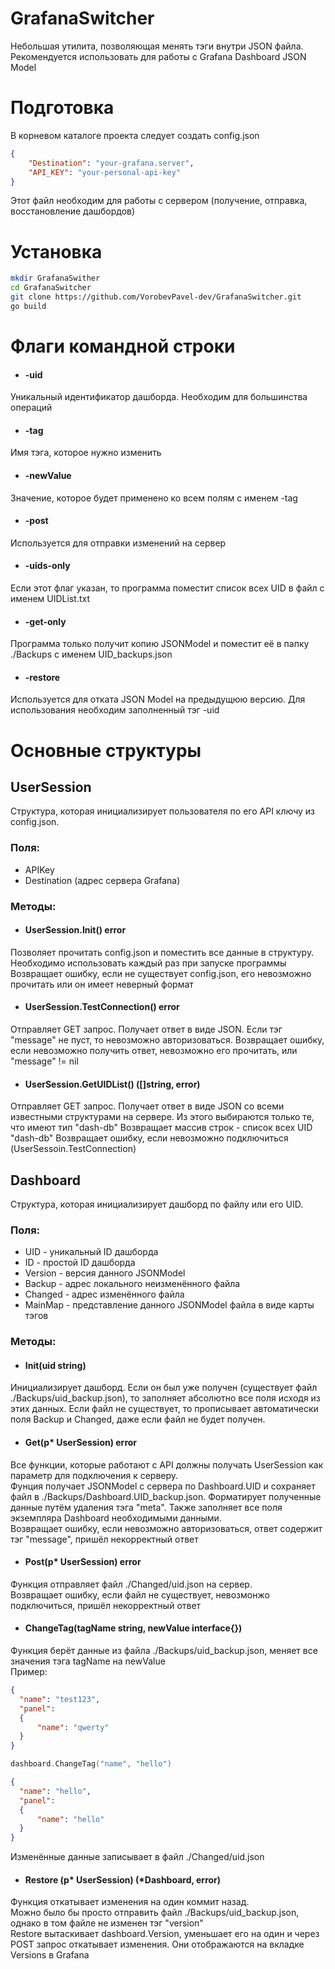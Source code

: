 # GrafanaSwitcher
Небольшая утилита, позволяющая менять тэги внутри JSON файла. Рекомендуется использовать для работы с Grafana Dashboard JSON Model
# Подготовка
В корневом каталоге проекта следует создать config.json

```json
{
    "Destination": "your-grafana.server",
    "API_KEY": "your-personal-api-key"
}
```
Этот файл необходим для работы с сервером (получение, отправка, восстановление дашбордов)

# Установка
```bash
mkdir GrafanaSwither
cd GrafanaSwitcher
git clone https://github.com/VorobevPavel-dev/GrafanaSwitcher.git
go build
```

# Флаги командной строки
  - #### -uid
  Уникальный идентификатор дашборда. Необходим для большинства операций
  - #### -tag
  Имя тэга, которое нужно изменить
  - #### -newValue
  Значение, которое будет применено ко всем полям с именем -tag
  - #### -post
  Используется для отправки изменений на сервер
  - #### -uids-only
  Если этот флаг указан, то программа поместит список всех UID в файл с именем UIDList.txt
  - #### -get-only
  Программа только получит копию JSONModel и поместит её в папку ./Backups с именем UID_backups.json
  - #### -restore  
  Используется для отката JSON Model на предыдущюю версию. Для использования необходим заполненный тэг -uid

# Основные структуры
  ## UserSession
  Структура, которая инициализирует пользователя по его API ключу из config.json.
  ### Поля: 
  - APIKey
  - Destination (адрес сервера Grafana)  
  ### Методы:
  - #### UserSession.Init() error
   Позволяет прочитать config.json и поместить все данные в структуру. Необходимо использовать каждый раз при запуске программы
   Возвращает ошибку, если не существует config.json, его невозможно прочитать или он имеет неверный формат
  - #### UserSession.TestConnection() error
   Отправляет GET запрос. Получает ответ в виде JSON. Если тэг "message" не пуст, то невозможно авторизоваться.
   Возвращает ошибку, если невозможно получить ответ, невозможно его прочитать, или "message" != nil
  -  #### UserSession.GetUIDList() ([]string, error) 
   Отправляет GET запрос. Получает ответ в виде JSON со всеми известными структурами на сервере. Из этого выбираются только те, что имеют тип "dash-db"
   Возвращает массив строк - список всех UID "dash-db"
   Возвращает ошибку, если невозможно подключиться (UserSessoin.TestConnection)
   
 ## Dashboard
  Структура, которая инициализирует дашборд по файлу или его UID.
  ### Поля:
  - UID - уникальный ID дашборда
  - ID - простой ID дашборда
  - Version - версия данного JSONModel
  - Backup - адрес локального неизменённого файла
  - Changed - адрес изменённого файла
  - MainMap - представление данного JSONModel файла в виде карты тэгов
  ### Методы:
  - #### Init(uid string)
  Инициализирует дашборд. Если он был уже получен (существует файл ./Backups/uid_backup.json), то заполняет  абсолютно все поля исходя из этих данных.
  Если файл не существует, то прописывает автоматически поля Backup и Changed, даже если файл не будет получен.
  - #### Get(p* UserSession) error
  Все функции, которые работают с API должны получать UserSession как параметр для подключения к серверу.  
  Фунция получает JSONModel с сервера по Dashboard.UID и сохраняет файл в ./Backups/Dashboard.UID_backup.json. Форматирует полученные данные путём удаления тэга "meta". Также заполняет все поля экземпляра Dashboard необходимыми данными.  
  Возвращает ошибку, если невозможно авторизоваться, ответ содержит тэг "message", пришёл некорректный ответ
  - #### Post(p* UserSession) error
  Функция отправляет файл ./Changed/uid.json на сервер.  
  Возвращает ошибку, если файл не существует, невозмонжо подключиться, пришёл некорректный ответ
  - #### ChangeTag(tagName string, newValue interface{})
  Функция берёт данные из файла ./Backups/uid_backup.json, меняет все значения тэга tagName на newValue  
  Пример:  
  ```json
  {
    "name": "test123",
    "panel":
    {
        "name": "qwerty"
    }
  }
  ```
  ```go
  dashboard.ChangeTag("name", "hello")
  ```
  ```json
  {
    "name": "hello",
    "panel":
    {
        "name": "hello"
    }
  }
  ```
  Изменённые данные записывает в файл ./Changed/uid.json
  - #### Restore (p* UserSession) (*Dashboard, error)
  Функция откатывает изменения на один коммит назад.  
  Можно было бы просто отправить файл ./Backups/uid_backup.json, однако в том файле не изменен тэг "version"  
  Restore вытаскивает dashboard.Version, уменьшает его на один и через POST запрос откатывает изменения. Они отображаются на вкладке Versions в Grafana
  
